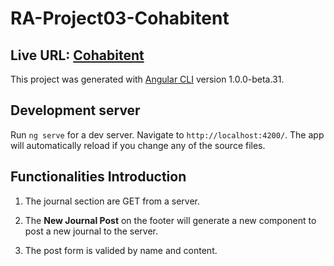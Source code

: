 # RA-Project03-Cohabitent
## Live URL: [Cohabitent](https://cohabitent.firebaseapp.com/home) 
This project was generated with [Angular CLI](https://github.com/angular/angular-cli) version 1.0.0-beta.31.

## Development server
Run `ng serve` for a dev server. Navigate to `http://localhost:4200/`. The app will automatically reload if you change any of the source files.

## Functionalities Introduction

1. The journal section are GET from a server.

2. The **New Journal Post** on the footer will generate a new component to post a new journal to the server.

3. The post form is valided by name and content.


